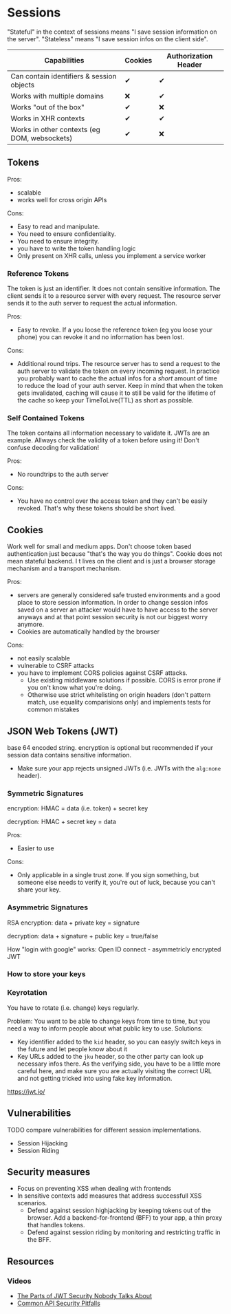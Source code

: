 # Sessions

"Stateful" in the context of sessions means "I save session information on the server".
"Stateless" means "I save session infos on the client side".

| Capabilities | Cookies | Authorization Header |
| --- | --- | --- |
| Can contain identifiers & session objects | ✔ | ✔ |
| Works with multiple domains | ❌ | ✔ |
| Works "out of the box" | ✔ | ❌ |
| Works in XHR contexts | ✔ | ✔ |
| Works in other contexts (eg DOM, websockets) | ✔ | ❌ |

## Tokens

Pros:
  - scalable
  - works well for cross origin APIs

Cons:
  - Easy to read and manipulate.
  - You need to ensure confidentiality.
  - You need to ensure integrity.
  - you have to write the token handling logic
  - Only present on XHR calls, unless you implement a service worker
  
### Reference Tokens
The token is just an identifier. It does not contain sensitive information.
The client sends it to a resource server with every request. The resource server sends it to the auth server to request the actual information.

Pros:
  - Easy to revoke. If a you loose the reference token (eg you loose your phone) you can revoke it and no information has been lost.

Cons:
  - Additional round trips. The resource server has to send a request to the auth server to validate the token on every incoming request.
    In practice you probably want to cache the actual infos for a _short_ amount of time to reduce the load of your auth server.
    Keep in mind that when the token gets invalidated, caching will cause it to still be valid for the lifetime of the cache so keep your TimeToLive(TTL) as short as possible.

### Self Contained Tokens

The token contains all information necessary to validate it. JWTs are an example.
Allways check the validity of a token before using it!
Don't confuse decoding for validation!

Pros:
  - No roundtrips to the auth server

Cons:
  - You have no control over the access token and they can't be easily revoked.
    That's why these tokens should be short lived.
    
## Cookies
Work well for small and medium apps. Don't choose token based authentication just because "that's the way you do things".
Cookie does not mean stateful backend. I t lives on the client and is just a browser storage mechanism and a transport mechanism.

Pros:
  - servers are generally considered safe trusted environments and a good place to store session information. In order to change session infos saved on a server an attacker would have to have access to the server anyways and at that point session security is not our biggest worry anymore.
  - Cookies are automatically handled by the browser

Cons:
  - not easily scalable
  - vulnerable to CSRF attacks
  - you have to implement CORS policies against CSRF attacks.
    - Use existing middleware solutions if possible. CORS is error prone if you on't know what you're doing.
    - Otherwise use strict whitelisting on origin headers (don't pattern match, use equality comparisions only) and implements tests for common mistakes
  
## JSON Web Tokens (JWT)

base 64 encoded string. encryption is optional but recommended if your session data contains sensitive information.

- Make sure your app rejects unsigned JWTs (i.e. JWTs with the `alg:none` header).

### Symmetric Signatures

encryption:
HMAC = data (i.e. token) + secret key

decryption:
HMAC + secret key = data

Pros:
  - Easier to use
  
Cons:
  - Only applicable in a single trust zone. If you sign something, but someone else needs to verify it, you're out of luck, because you can't share your key.

### Asymmetric Signatures
RSA
encryption:
data + private key = signature

decryption:
data + signature + public key = true/false

How "login with google" works:
Open ID connect - asymmetricly encrypted JWT

### How to store your keys

### Keyrotation
You have to rotate (i.e. change) keys regularly.

Problem:
You want to be able to change keys from time to time, but you need a way to inform people about what public key to use.
Solutions:
- Key identifier added to the `kid` header, so you can easyly switch keys in the future and let people know about it
- Key URLs added to the `jku` header, so the other party can look up necessary infos there. As the verifying side, you have to be a little more careful here, and make sure you are actually visiting the correct URL and not getting tricked into using fake key information.

https://jwt.io/

## Vulnerabilities
TODO compare vulnerabilities for different session implementations.

- Session Hijacking
- Session Riding

## Security measures
- Focus on preventing XSS when dealing with frontends
- In sensitive contexts add measures that address successfull XSS scenarios.
  - Defend against session highjacking by keeping tokens out of the browser. Add a backend-for-frontend (BFF) to your app, a thin proxy that handles tokens.
  - Defend against session riding by monitoring and restricting traffic in the BFF.

## Resources

### Videos
- [The Parts of JWT Security Nobody Talks About](https://www.youtube.com/watch?v=DPrhem174Ws)
- [Common API Security Pitfalls](https://www.youtube.com/watch?v=Ss1tZjooo9I)
